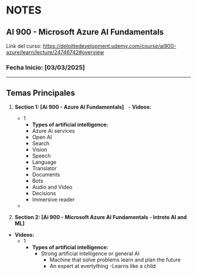 # NOTES



## AI 900 - Microsoft Azure AI Fundamentals
Link del curso: https://deloittedevelopment.udemy.com/course/ai900-azure/learn/lecture/24746742#overview
### Fecha Inicio: [03/03/2025]



---



## Temas Principales



1. **Section 1: [Ai 900 - Azure AI Fundamentals]**
   - **Videos:**
    -  1
     	-  **Types of artificial intelligence:**
        - Azure Ai services
        - Open AI
        - Search
        - Vision
        - Speech
        - Language
        - Translator
        - Documents
        - Bots
        - Audio and Video
        - Decisions
        - Immersive reader
      - 

3. **Section 2: [Ai 900 - Microsoft Azure AI Fundamentals - Introto AI and ML]**
 - **Videos:**
     -  1
     	-  **Types of artificial intelligence:**
      		- Strong artificial intelligence or general AI
        		- Machine that  solve problems learn and plan the future
          		- An expert at evertything
     			-Learns like a child



